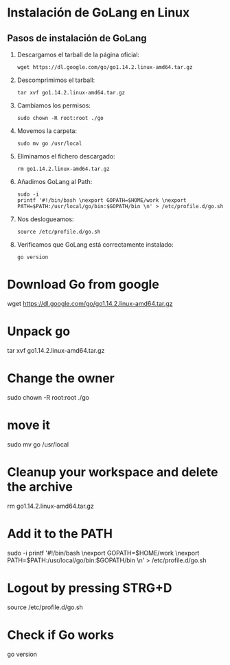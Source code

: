 # Instalación de GoLang en Linux

## Pasos de instalación de GoLang

1. Descargamos el tarball de la página oficial:
    ```
    wget https://dl.google.com/go/go1.14.2.linux-amd64.tar.gz
    ```
2. Descomprimimos el tarball:
    ```
    tar xvf go1.14.2.linux-amd64.tar.gz
    ```
3. Cambiamos los permisos:
    ```
    sudo chown -R root:root ./go
    ```
4. Movemos la carpeta:
    ```
    sudo mv go /usr/local
    ```
4. Eliminamos el fichero descargado:
    ```
    rm go1.14.2.linux-amd64.tar.gz
    ```

5. Añadimos GoLang al Path:
    ```
    sudo -i
    printf '#!/bin/bash \nexport GOPATH=$HOME/work \nexport PATH=$PATH:/usr/local/go/bin:$GOPATH/bin \n' > /etc/profile.d/go.sh
    ```
5. Nos deslogueamos:
    ```
    source /etc/profile.d/go.sh
    ```

5. Verificamos que GoLang está correctamente instalado:
    ```
    go version
    ```

# Download Go from google
wget https://dl.google.com/go/go1.14.2.linux-amd64.tar.gz
 
# Unpack go
tar xvf go1.14.2.linux-amd64.tar.gz
 
# Change the owner
sudo chown -R root:root ./go
 
# move it
sudo mv go /usr/local
 
# Cleanup your workspace and delete the archive
rm go1.14.2.linux-amd64.tar.gz
 
# Add it to the PATH
sudo -i
printf '#!/bin/bash \nexport GOPATH=$HOME/work \nexport PATH=$PATH:/usr/local/go/bin:$GOPATH/bin \n' > /etc/profile.d/go.sh
 
# Logout by pressing STRG+D
source /etc/profile.d/go.sh
 
# Check if Go works
go version